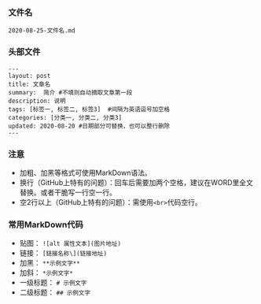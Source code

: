 ### 文件名
`2020-08-25-文件名.md`

### 头部文件
```
---  
layout: post   
title: 文章名   
summary:  简介 #不填则自动摘取文章第一段   
description: 说明   
tags: [标签一, 标签二, 标签3]  #间隔为英语逗号加空格   
categories: [分类一, 分类二, 分类3]   
updated: 2020-08-20 #日期部分可替换，也可以整行删除  
---
```

### 注意
- 加粗、加黑等格式可使用MarkDown语法。
- 换行（GitHub上特有的问题）：回车后需要加两个空格，建议在WORD里全文替换。或者干脆写一行空一行。
- 空2行以上（GitHub上特有的问题）：需使用`<br>`代码空行。

### 常用MarkDown代码
- 贴图： `![alt 属性文本](图片地址)`  
- 链接： `[链接名称\](链接地址)`
- 加黑： `**示例文字**`
- 加斜： `*示例文字*`
- 一级标题： `# 示例文字 `
- 二级标题： `## 示例文字`
